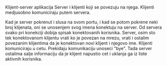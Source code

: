 Klijent-server aplikacija
Server i klijenti koji se povezuju na njega. Klijenti medjusobno komuniciraju putem servera. 

Kad je server pokrenut i slusa na svom portu, i kad se potom pokrene neki broj klijenata, oni se unosenjem svog imena konektuju na server.
Od servera svako pri konekciji dobija spisak konektovanih korisnika. Server, osim sto tek konektovanom klijentu vrati ko je povezan na mrezu, vrati i ostalim povezanim
klijentima da je konektovan novi klijent i njegovo ime. 
Klijenti komuniciraju u cetu. Prekidaju komunikaciju unoseci "bye". Tada server ostalima salje informaciju da je klijent napustio cet i uklanja ga iz liste aktivnih korisnika.
